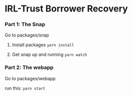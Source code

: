 # IRL-Trust Borrower Recovery

### Part 1: The Snap

Go to packages/snap

1. Install packages
```yarn install ```

2. Get snap up and running
```yarn watch ```

### Part 2: The webapp
Go to packages/webapp

run this:
```yarn start```
